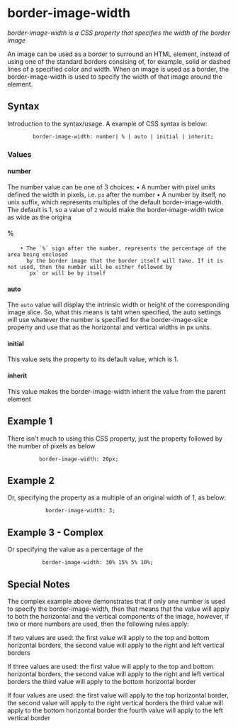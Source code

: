 
# border-image-width

*border-image-width is a CSS property that specifies the width of the border image*

An image can be used as a border to surround an HTML element, instead of using one of the standard borders consising of, for example, solid or dashed lines of a specified color and width. When an image is used as a border, the border-image-width is used to specify the width of that image around the element.


## Syntax

Introduction to the syntax/usage. A example of CSS syntax is below:

```
        border-image-width: number| % | auto | initial | inherit;
```

### Values

#### number

The number value can be one of 3 choices:
        • A number with pixel units defined the width in pixels, i.e. `px` after the number
        • A number by itself, no unix suffix, which represents multiples of the default border-image-width.
          The default is 1, so a value of `2` would make the border-image-width twice as wide as the origina

#### %
        • The `%` sign after the number, represents the percentage of the area being enclosed
          by the border image that the border itself will take. If it is not used, then the number will be either followed by
          `px` or will be by itself
#### auto

The `auto` value will display the intrinsic width or height of the corresponding image slice. So, what this means is taht when  specified, the auto settings will use whatever the number is specified for the border-image-slice property and use that as the horizontal and vertical widths in px units.

#### initial

This value sets the property to its default value, which is 1.

#### inherit
This value makes the border-image-width inherit the value from the parent element

## Example 1

There isn't much to using this CSS property, just the property followed by the number of pixels as below

```
          border-image-width: 20px;
```

## Example 2

Or, specifying the property as a multiple of an original width of 1, as below:

```
            border-image-width: 3;
```

## Example 3 - Complex

Or specifying the value as a percentage of the

```
           border-image-width: 30% 15% 5% 10%;
```

## Special Notes
The complex example above demonstrates that if only one number is used to specify the border-image-width, then that means that the value will apply to both the horizontal and the vertical components of the image, however, if two or more numbers are used, then the following rules apply:

If two values are used:
the first value will apply to the top and bottom horizontal borders, 
the second value will apply to the right and left vertical borders

If three values are used:
the first value will apply to the top and bottom horizontal borders, 
the second value will apply to the right and left vertical borders
the third value will apply to the bottom horizontal border

If four values are used:
the first value will apply to the top horizontal border, 
the second value will apply to the right vertical borders
the third value will apply to the bottom horizontal border
the fourth value will apply to the left vertical border
